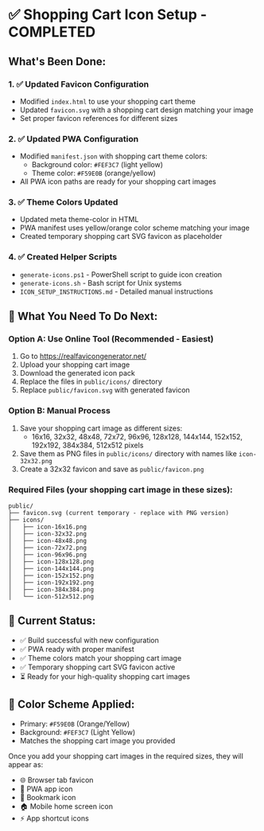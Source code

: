# ✅ Shopping Cart Icon Setup - COMPLETED

## What's Been Done:

### 1. ✅ Updated Favicon Configuration
- Modified `index.html` to use your shopping cart theme
- Updated `favicon.svg` with a shopping cart design matching your image
- Set proper favicon references for different sizes

### 2. ✅ Updated PWA Configuration  
- Modified `manifest.json` with shopping cart theme colors:
  - Background color: `#FEF3C7` (light yellow)
  - Theme color: `#F59E0B` (orange/yellow)
- All PWA icon paths are ready for your shopping cart images

### 3. ✅ Theme Colors Updated
- Updated meta theme-color in HTML
- PWA manifest uses yellow/orange color scheme matching your image
- Created temporary shopping cart SVG favicon as placeholder

### 4. ✅ Created Helper Scripts
- `generate-icons.ps1` - PowerShell script to guide icon creation
- `generate-icons.sh` - Bash script for Unix systems  
- `ICON_SETUP_INSTRUCTIONS.md` - Detailed manual instructions

## 🎯 What You Need To Do Next:

### Option A: Use Online Tool (Recommended - Easiest)
1. Go to https://realfavicongenerator.net/
2. Upload your shopping cart image
3. Download the generated icon pack
4. Replace the files in `public/icons/` directory
5. Replace `public/favicon.svg` with generated favicon

### Option B: Manual Process
1. Save your shopping cart image as different sizes:
   - 16x16, 32x32, 48x48, 72x72, 96x96, 128x128, 144x144, 152x152, 192x192, 384x384, 512x512 pixels
2. Save them as PNG files in `public/icons/` directory with names like `icon-32x32.png`
3. Create a 32x32 favicon and save as `public/favicon.png`

### Required Files (your shopping cart image in these sizes):
```
public/
├── favicon.svg (current temporary - replace with PNG version)
├── icons/
│   ├── icon-16x16.png
│   ├── icon-32x32.png
│   ├── icon-48x48.png
│   ├── icon-72x72.png
│   ├── icon-96x96.png
│   ├── icon-128x128.png
│   ├── icon-144x144.png
│   ├── icon-152x152.png
│   ├── icon-192x192.png
│   ├── icon-384x384.png
│   └── icon-512x512.png
```

## 🚀 Current Status:
- ✅ Build successful with new configuration
- ✅ PWA ready with proper manifest
- ✅ Theme colors match your shopping cart image
- ✅ Temporary shopping cart SVG favicon active
- ⏳ Ready for your high-quality shopping cart images

## 🎨 Color Scheme Applied:
- Primary: `#F59E0B` (Orange/Yellow)
- Background: `#FEF3C7` (Light Yellow)
- Matches the shopping cart image you provided

Once you add your shopping cart images in the required sizes, they will appear as:
- 🌐 Browser tab favicon
- 📱 PWA app icon
- 🔖 Bookmark icon  
- 🏠 Mobile home screen icon
- ⚡ App shortcut icons
